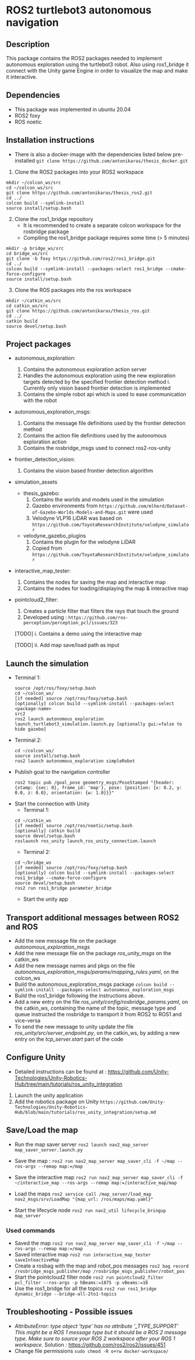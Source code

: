 # ROS2 turtlebot3 autonomous navigation

## Description

This package contains the ROS2 packages needed to implement autonomous exploration using the turtlebot3 robot. 
Also using ros1_bridge it connect with the Unity game Engine in order to visualize the map and make it interactive.

## Dependencies

* This package was implemented in ubuntu 20.04
* ROS2 foxy
* ROS noetic

## Installation instructions

* There is also a docker-image with the dependencies listed below pre-installed
    ``` git clone https://github.com/antonikaras/thesis_docker.git ```

1. Clone the ROS2 packages into your ROS2 workspace
```
mkdir ~/colcon_ws/src
cd ~/colcon_ws/src
git clone https://github.com/antonikaras/thesis_ros2.git
cd ../
colcon build --symlink-install
source install/setup.bash
```

2. Clone the ros1_bridge repository
    * It is recommended to create a separate colcon workspace for the rosbridge package
    * Compiling the ros1_bridge package requires some time (> 5 minutes)
```
mkdir -p bridge_ws/src
cd bridge_ws/src
git clone -b foxy https://github.com/ros2/ros1_bridge.git
cd ../
colcon build --symlink-install --packages-select ros1_bridge --cmake-force-configure
source install/setup.bash
```

3. Clone the ROS packages into the ros workspace
```
mkdir ~/catkin_ws/src
cd catkin_ws/src
git clone https://github.com/antonikaras/thesis_ros.git
cd ../
catkin build
source devel/setup.bash
```

## Project packages

*   autonomous_exploration:
    1. Contains the autonomous exploration action server
    2. Handles the autonomous exploration using the new exploration targets detected by the specified frontier detection method
        i. Currently only vision based frontier detection is implemented
    3. Contains the simple robot api which is used to ease communication with the robot
* autonomous_exploration_msgs:
    1. Contains the message file definitions used by the frontier detection method
    2. Contains the action file definitions used by the autonomous exploration action 
    3. Contains the rosbridge_msgs used to connect ros2-ros-unity
* frontier_detection_vision:
    1. Contains the vision based frontier detection algorithm
* simulation_assets
    * thesis_gazebo:
        1. Contains the worlds and models used in the simulation
        2. Gazebo environments from ```https://github.com/mlherd/Dataset-of-Gazebo-Worlds-Models-and-Maps.git``` were used
        3. Velodyne VLP16 LiDAR was based on ``` https://github.com/ToyotaResearchInstitute/velodyne_simulator ```
    * velodyne_gazebo_plugins
        1. Contains the plugin for the velodyne LiDAR
        2. Copied from ``` https://github.com/ToyotaResearchInstitute/velodyne_simulator ```
* interactive_map_tester:
    1. Contains the nodes for saving the map and interactive map
    2. Contains the nodes for loading/displaying the map & interactive map
* pointcloud2_filter:
    1. Creates a particle filter that filters the rays that touch the ground
    2. Developed using : ```https://github.com/ros-perception/perception_pcl/issues/323 ```
    
    [TODO] i.  Contains a demo using the interactive map
    
    [TODO] ii. Add map save/load path as input


## Launch the simulation

* Terminal 1:
    ```
    source /opt/ros/foxy/setup.bash
    cd ~/colcon_ws/
    [if needed] source /opt/ros/foxy/setup.bash
    [optionally] colcon build --symlink-install --packages-select <package-name>
    src2
    ros2 launch autonomous_exploration launch_turtlebot3_simulation.launch.py [optionally gui:=false to hide gazebo]
    ```
* Terminal 2:
    ```
    cd ~/colcon_ws/
    source install/setup.bash
    ros2 launch autonomous_exploration simpleRobot
    ```
* Publish goal to the navigation controller
    ```
    ros2 topic pub /goal_pose geometry_msgs/PoseStamped "{header: {stamp: {sec: 0}, frame_id: 'map'}, pose: {position: {x: 0.2, y: 0.0, z: 0.0}, orientation: {w: 1.0}}}"
* Start the connection with Unity
    * Terminal 1:
    ```
    cd ~/catkin_ws
    [if needed] source /opt/ros/noetic/setup.bash
    [optionally] catkin build
    source devel/setup.bash
    roslaunch ros_unity launch_ros_unity_connection.launch
    ```
    * Terminal 2:
    ```
    cd ~/bridge_ws
    [if needed] source /opt/ros/foxy/setup.bash
    [optionally] colcon build --symlink-install --packages-select ros1_bridge --cmake-force-configure
    source devel/setup.bash
    ros2 run ros1_bridge parameter_bridge
    ```
    * Start the unity app

## Transport additional messages between ROS2 and ROS

* Add the new message file on the package *autonomous_exploration_msgs*
* Add the new message file on the package *ros_unity_msgs* on the catkin_ws
* Add the new message names and pkgs on the file *autonomous_exploration_msgs/params/mapping_rules.yaml*, on the colcon_ws
* Build the autonomous_exploration_msgs package ```colcon build --symlink-install --packages-select autonomous_exploration_msgs```
* Build the ros1_bridge following the instructions above.
* Add a new entry on the file *ros_unity/config/rosbridge_params.yaml*, on the catkin_ws, containing the name of the topic, message type and queue
instructed the rosbridge to transport it from ROS2 to ROS1 and vice-versa
* To send the new message to unity update the file *ros_unity/src/server_endpoint.py*, on the catkin_ws, by adding a new entry on the *tcp_server.start*
 part of the code


## Configure Unity

 * Detailed instructions can be found at : https://github.com/Unity-Technologies/Unity-Robotics-Hub/tree/main/tutorials/ros_unity_integration
 1. Launch the unity application
 2. Add the robotics package on Unity ```https://github.com/Unity-Technologies/Unity-Robotics-Hub/blob/main/tutorials/ros_unity_integration/setup.md```

## Save/Load the map

* Run the map saver server
    ``` ros2 launch nav2_map_server map_saver_server.launch.py ```
* Save the map :
    ``` ros2 run nav2_map_server map_saver_cli -f ~/map --ros-args --remap map:=/map ```
* Save the interactive map
    ``` ros2 run nav2_map_server map_saver_cli -f ~/interactive_map --ros-args --remap map:=/interactive_map/map ```
    
* Load the maps
    ``` ros2 service call /map_server/load_map nav2_msgs/srv/LoadMap "{map_url: /ros/maps/map.yaml}" ```

* Start the lifecycle node
    ```ros2 run nav2_util lifecycle_bringup map_server ```

### Used commands
* Saved the map
    ```ros2 run nav2_map_server map_saver_cli -f ~/map --ros-args --remap map:=/map ```
* Saved interactive map
    ``` ros2 run interactive_map_tester saveInteactiveMap ```
* Create a rosbag with the map and robot_pos messages
    ``` ros2 bag record /rosbridge_msgs_publisher/map /rosbridge_msgs_publisher/robot_pos ```
* Start the pointcloud2 filter node
    ``` ros2 run pointcloud2_filter pcl_filter --ros-args -p hBeams:=1875 -p vBeams:=16 ```
* Use the ros1_bridge for all the topics
    ``` ros2 run ros1_bridge dynamic_bridge --bridge-all-2to1-topics ```

## Troubleshooting - Possible issues

* *AttributeError: type object 'type' has no attribute '_TYPE_SUPPORT' This might be a ROS 1 message type but it should be a ROS 2 message type. Make sure to source your ROS 2 workspace after your ROS 1 workspace.* 
    Solution : https://github.com/ros2/ros2/issues/451 
* Change file permissions 
```sudo chmod -R o+rw docker-workspace/```
